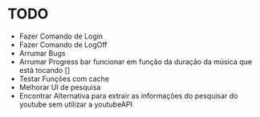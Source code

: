 # TODO
  * Fazer Comando de Login
  * Fazer Comando de LogOff
  * Arrumar Bugs
  * Arrumar Progress bar funcionar em função da duração da música que está tocando []
  * Testar Funções com cache
  * Melhorar UI de pesquisa
  * Encontrar Alternativa para extrair as informações do pesquisar do youtube sem utilizar a youtubeAPI
  

